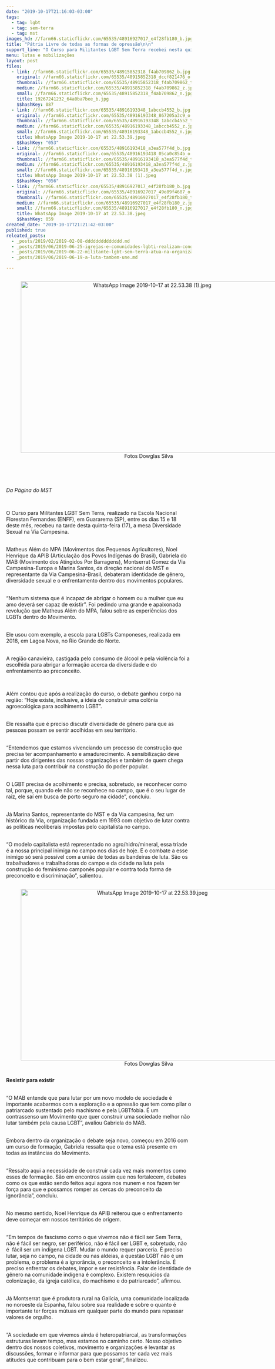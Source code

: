 ```yaml
---
date: "2019-10-17T21:16:03-03:00"
tags:
  - tag: lgbt
  - tag: sem-terra
  - tag: mst
images_hd: //farm66.staticflickr.com/65535/48916927017_e4f28fb180_b.jpg
title: "Pátria Livre de todas as formas de opressão\n\n"
support_line: "O Curso para Militantes LGBT Sem Terra recebei nesta quinta-feira (17), a mesa Diversidade Sexual na Via Campesina"
menu: lutas e mobilizações
layout: post
files:
  - link: //farm66.staticflickr.com/65535/48915852318_f4ab709862_b.jpg
    original: //farm66.staticflickr.com/65535/48915852318_dccf821476_o.jpg
    thumbnail: //farm66.staticflickr.com/65535/48915852318_f4ab709862_t.jpg
    medium: //farm66.staticflickr.com/65535/48915852318_f4ab709862_z.jpg
    small: //farm66.staticflickr.com/65535/48915852318_f4ab709862_n.jpg
    title: 19267241232_64a0ba7bee_b.jpg
    $$hashKey: 087
  - link: //farm66.staticflickr.com/65535/48916193348_1abccb4552_b.jpg
    original: //farm66.staticflickr.com/65535/48916193348_867205a3c9_o.jpg
    thumbnail: //farm66.staticflickr.com/65535/48916193348_1abccb4552_t.jpg
    medium: //farm66.staticflickr.com/65535/48916193348_1abccb4552_z.jpg
    small: //farm66.staticflickr.com/65535/48916193348_1abccb4552_n.jpg
    title: WhatsApp Image 2019-10-17 at 22.53.39.jpeg
    $$hashKey: "053"
  - link: //farm66.staticflickr.com/65535/48916193418_a3ea577f4d_b.jpg
    original: //farm66.staticflickr.com/65535/48916193418_05ca0c854b_o.jpg
    thumbnail: //farm66.staticflickr.com/65535/48916193418_a3ea577f4d_t.jpg
    medium: //farm66.staticflickr.com/65535/48916193418_a3ea577f4d_z.jpg
    small: //farm66.staticflickr.com/65535/48916193418_a3ea577f4d_n.jpg
    title: WhatsApp Image 2019-10-17 at 22.53.38 (1).jpeg
    $$hashKey: "056"
  - link: //farm66.staticflickr.com/65535/48916927017_e4f28fb180_b.jpg
    original: //farm66.staticflickr.com/65535/48916927017_49e89f4687_o.jpg
    thumbnail: //farm66.staticflickr.com/65535/48916927017_e4f28fb180_t.jpg
    medium: //farm66.staticflickr.com/65535/48916927017_e4f28fb180_z.jpg
    small: //farm66.staticflickr.com/65535/48916927017_e4f28fb180_n.jpg
    title: WhatsApp Image 2019-10-17 at 22.53.38.jpeg
    $$hashKey: 059
created_date: "2019-10-17T21:21:42-03:00"
published: true
releated_posts:
  - _posts/2019/02/2019-02-08-dddddddddddddd.md
  - _posts/2019/06/2019-06-25-igrejas-e-comunidades-lgbti-realizam-congresso-em-sao-paulo.md
  - _posts/2019/06/2019-06-22-militante-lgbt-sem-terra-atua-na-organizacao-de-jovens-do-campo.md
  - _posts/2019/06/2019-06-19-a-luta-tambem-une.md

---
```

<div style="text-align:center">
<figure class="image" style="display:inline-block"><img alt="WhatsApp Image 2019-10-17 at 22.53.38 (1).jpeg" height="467" src="//farm66.staticflickr.com/65535/48916193418_a3ea577f4d_b.jpg" width="700" />
<figcaption>Fotos Dowglas Silva&nbsp;</figcaption>
</figure>
</div>

<p>&nbsp;</p>

<p><br />
<em>Da P&aacute;gina do MST&nbsp;</em></p>

<p>&nbsp;</p>

<p>O Curso para Militantes LGBT Sem Terra, realizado na Escola Nacional Florestan Fernandes (ENFF), em Guararema (SP), entre os dias 15 e 18 deste m&ecirc;s, recebeu na tarde desta quinta-feira (17), a mesa Diversidade Sexual na Via Campesina.</p>

<p><br />
Matheus Al&eacute;m do MPA (Movimentos dos Pequenos Agricultores), Noel Henrique da APIB (Articula&ccedil;&atilde;o dos Povos Ind&iacute;genas do Brasil), Gabriela do MAB (Movimento dos Atingidos Por Barragens), Montserrat Gomez da Via Campesina-Europa e Marina Santos, da dire&ccedil;&atilde;o nacional do MST e representante da Via Campesina-Brasil, debateram identidade de g&ecirc;nero, diversidade sexual e o enfrentamento dentro dos movimentos populares.</p>

<p><br />
&ldquo;Nenhum sistema que &eacute; incapaz de abrigar o homem ou a mulher que eu amo dever&aacute; ser capaz de existir&rdquo;. Foi pedindo uma grande e apaixonada revolu&ccedil;&atilde;o que Matheus Al&eacute;m do MPA, falou sobre as experi&ecirc;ncias dos LGBTs dentro do Movimento.</p>

<p><br />
Ele usou com exemplo, a escola para LGBTs Camponeses, realizada em 2018, em Lagoa Nova, no Rio Grande do Norte.</p>

<p><br />
A regi&atilde;o canavieira, castigada pelo consumo de &aacute;lcool e pela viol&ecirc;ncia foi a escolhida para abrigar a forma&ccedil;&atilde;o acerca da diversidade e do enfrentamento ao preconceito.</p>

<p>&nbsp;</p>

<p>Al&eacute;m contou que ap&oacute;s a realiza&ccedil;&atilde;o do curso, o debate ganhou corpo na regi&atilde;o: &ldquo;Hoje existe, inclusive, a ideia de construir uma col&ocirc;nia agroecol&oacute;gica para acolhimento LGBT&rdquo;.</p>

<p><br />
Ele ressalta que &eacute; preciso discutir diversidade de g&ecirc;nero para que as pessoas possam se sentir acolhidas em seu territ&oacute;rio.</p>

<p><br />
&ldquo;Entendemos que estamos vivenciando um processo de constru&ccedil;&atilde;o que precisa ter acompanhamento e amadurecimento. A sensibiliza&ccedil;&atilde;o deve partir dos dirigentes das nossas organiza&ccedil;&otilde;es e tamb&eacute;m de quem chega nessa luta para contribuir na constru&ccedil;&atilde;o do poder popular.</p>

<p><br />
O LGBT precisa de acolhimento e precisa, sobretudo, se reconhecer como tal, porque, quando ele n&atilde;o se reconhece no campo, que &eacute; o seu lugar de raiz, ele sa&iacute; em busca de porto seguro na cidade&rdquo;, concluiu.</p>

<p><br />
J&aacute; Marina Santos, representante do MST e da Via campesina, fez um hist&oacute;rico da Via, organiza&ccedil;&atilde;o fundada em 1993 com objetivo de lutar contra as pol&iacute;ticas neoliberais impostas pelo capitalista no campo.</p>

<p><br />
&ldquo;O modelo capitalista est&aacute; representado no agro/hidro/mineral, essa tr&iacute;ade &eacute; a nossa principal inimiga no campo nos dias de hoje. E o combate a esse inimigo s&oacute; ser&aacute; poss&iacute;vel com a uni&atilde;o de todas as bandeiras de luta. S&atilde;o os trabalhadores e trabalhadoras do campo e da cidade na luta pela constru&ccedil;&atilde;o do feminismo campon&ecirc;s popular e contra toda forma de preconceito e discrimina&ccedil;&atilde;o&rdquo;, salientou.</p>

<div style="text-align:center">
<figure class="image" style="display:inline-block"><img alt="WhatsApp Image 2019-10-17 at 22.53.39.jpeg" height="467" src="//farm66.staticflickr.com/65535/48916193348_1abccb4552_b.jpg" width="700" />
<figcaption>Fotos Dowglas Silva&nbsp;</figcaption>
</figure>
</div>

<p><strong>Resistir para existir&nbsp;</strong></p>

<p><br />
&ldquo;O MAB entende que para lutar por um novo modelo de sociedade &eacute; importante acabarmos com a explora&ccedil;&atilde;o e a opress&atilde;o que tem como pilar o patriarcado sustentado pelo machismo e pela LGBTfobia. &Eacute; um contrassenso um Movimento que quer construir uma sociedade melhor n&atilde;o lutar tamb&eacute;m pela causa LGBT&rdquo;, avaliou Gabriela do MAB.</p>

<p><br />
Embora dentro da organiza&ccedil;&atilde;o o debate seja novo, come&ccedil;ou em 2016 com um curso de forma&ccedil;&atilde;o, Gabriela ressalta que o tema est&aacute; presente em todas as inst&acirc;ncias do Movimento.</p>

<p><br />
&ldquo;Ressalto aqui a necessidade de construir cada vez mais momentos como esses de forma&ccedil;&atilde;o. S&atilde;o em encontros assim que nos fortalecem, debates como os que est&atilde;o sendo feitos aqui agora nos munem e nos fazem ter for&ccedil;a para que e possamos romper as cercas do preconceito da ignor&acirc;ncia&rdquo;, concluiu.</p>

<p><br />
No mesmo sentido, Noel Henrique da APIB reiterou que o enfrentamento deve come&ccedil;ar em nossos territ&oacute;rios de origem.</p>

<p><br />
&ldquo;Em tempos de fascismo como o que vivemos n&atilde;o &eacute; f&aacute;cil ser Sem Terra, n&atilde;o &eacute; f&aacute;cil ser negro, ser perif&eacute;rico, n&atilde;o &eacute; f&aacute;cil ser LGBT e, sobretudo, n&atilde;o &eacute;&nbsp; f&aacute;cil ser um ind&iacute;gena LGBT. Mudar o mundo requer parceria. &Eacute; preciso lutar, seja no campo, na cidade ou nas aldeias, a quest&atilde;o LGBT n&atilde;o &eacute; um problema, o problema &eacute; a ignor&acirc;ncia, o preconceito e a intoler&acirc;ncia. &Eacute; preciso enfrentar os debates, impor e ser resist&ecirc;ncia. Falar de identidade de g&ecirc;nero na comunidade ind&iacute;gena &eacute; complexo. Existem resqu&iacute;cios da coloniza&ccedil;&atilde;o, da igreja cat&oacute;lica, do machismo e do patriarcado&rdquo;, afirmou.</p>

<p><br />
J&aacute; Montserrat que &eacute; produtora rural na Gal&iacute;cia, uma comunidade localizada no noroeste da Espanha, falou sobre sua realidade e sobre o quanto &eacute; importante ter for&ccedil;as m&uacute;tuas em qualquer parte do mundo para repassar valores de orgulho.</p>

<p><br />
&ldquo;A sociedade em que vivemos ainda &eacute; heteropatriarcal, as transforma&ccedil;&otilde;es estruturas levam tempo, mas estamos no caminho certo. Nosso objetivo dentro dos nossos coletivos, movimento e organiza&ccedil;&otilde;es &eacute; levantar as discuss&otilde;es, formar e informar para que possamos ter cada vez mais atitudes que contribuam para o bem estar geral&rdquo;, finalizou.</p>
